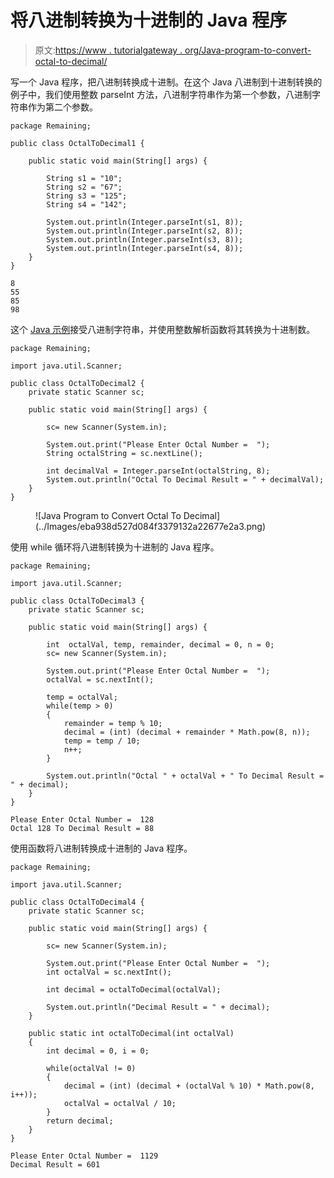 # 将八进制转换为十进制的 Java 程序

> 原文:[https://www . tutorialgateway . org/Java-program-to-convert-octal-to-decimal/](https://www.tutorialgateway.org/java-program-to-convert-octal-to-decimal/)

写一个 Java 程序，把八进制转换成十进制。在这个 Java 八进制到十进制转换的例子中，我们使用整数 parseInt 方法，八进制字符串作为第一个参数，八进制字符串作为第二个参数。

```
package Remaining;

public class OctalToDecimal1 {

	public static void main(String[] args) {

		String s1 = "10";
		String s2 = "67";
		String s3 = "125";
		String s4 = "142";

		System.out.println(Integer.parseInt(s1, 8));
		System.out.println(Integer.parseInt(s2, 8));
		System.out.println(Integer.parseInt(s3, 8));
		System.out.println(Integer.parseInt(s4, 8));
	}
}
```

```
8
55
85
98
```

这个 [Java 示例](https://www.tutorialgateway.org/learn-java-programs/)接受八进制字符串，并使用整数解析函数将其转换为十进制数。

```
package Remaining;

import java.util.Scanner;

public class OctalToDecimal2 {
	private static Scanner sc;

	public static void main(String[] args) {

		sc= new Scanner(System.in);

		System.out.print("Please Enter Octal Number =  ");
		String octalString = sc.nextLine();

		int decimalVal = Integer.parseInt(octalString, 8);
		System.out.println("Octal To Decimal Result = " + decimalVal);
	}
}
```

<figure class="wp-block-image size-large">![Java Program to Convert Octal To Decimal](../Images/eba938d527d084f3379132a22677e2a3.png)</figure>

使用 while 循环将八进制转换为十进制的 Java 程序。

```
package Remaining;

import java.util.Scanner;

public class OctalToDecimal3 {
	private static Scanner sc;

	public static void main(String[] args) {

		int  octalVal, temp, remainder, decimal = 0, n = 0;
		sc= new Scanner(System.in);

		System.out.print("Please Enter Octal Number =  ");
		octalVal = sc.nextInt();

		temp = octalVal;
		while(temp > 0)
		{
			remainder = temp % 10;
			decimal = (int) (decimal + remainder * Math.pow(8, n));
			temp = temp / 10;
			n++;
		}

		System.out.println("Octal " + octalVal + " To Decimal Result = " + decimal);
	}
}
```

```
Please Enter Octal Number =  128
Octal 128 To Decimal Result = 88
```

使用函数将八进制转换成十进制的 Java 程序。

```
package Remaining;

import java.util.Scanner;

public class OctalToDecimal4 {
	private static Scanner sc;

	public static void main(String[] args) {

		sc= new Scanner(System.in);

		System.out.print("Please Enter Octal Number =  ");
		int octalVal = sc.nextInt();

		int decimal = octalToDecimal(octalVal);

		System.out.println("Decimal Result = " + decimal);
	}

	public static int octalToDecimal(int octalVal)
	{
		int decimal = 0, i = 0;

		while(octalVal != 0)
		{
			decimal = (int) (decimal + (octalVal % 10) * Math.pow(8,  i++));
			octalVal = octalVal / 10;
		}
		return decimal;
	}
}
```

```
Please Enter Octal Number =  1129
Decimal Result = 601
```